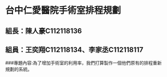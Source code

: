 # 台中仁愛醫院手術室排程規劃
## 組長：陳人豪C112118136 
## 組員：王奕翔C112118134、李家丞C112118117
###專題內容:為了增加手術室的利用率，我們打算製作一個他們原有的排程重新規劃的系統。

